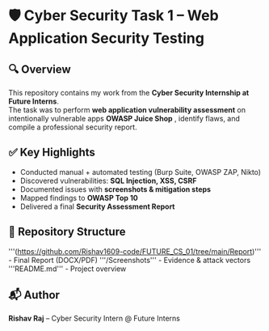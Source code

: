 # 🛡️ Cyber Security Task 1 – Web Application Security Testing

## 🔍 Overview
This repository contains my work from the **Cyber Security Internship at Future Interns**.  
The task was to perform **web application vulnerability assessment** on intentionally vulnerable apps **OWASP Juice Shop** , identify flaws, and compile a professional security report.  

## ✅ Key Highlights
- Conducted manual + automated testing (Burp Suite, OWASP ZAP, Nikto)  
- Discovered vulnerabilities: **SQL Injection, XSS, CSRF**  
- Documented issues with **screenshots & mitigation steps**  
- Mapped findings to **OWASP Top 10**  
- Delivered a final **Security Assessment Report**  

## 📂 Repository Structure
'''(https://github.com/Rishav1609-code/FUTURE_CS_01/tree/main/Report)''' - Final Report (DOCX/PDF)
'''/Screenshots''' - Evidence & attack vectors
'''README.md''' - Project overview

## 📬 Author
**Rishav Raj** – Cyber Security Intern @ Future Interns

